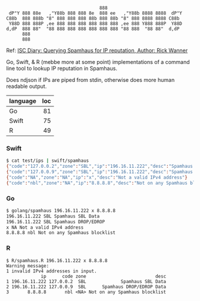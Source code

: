 ```
                                   888                             
 dP"Y 888 88e   ,"Y88b 888 888 8e  888 ee   ,"Y88b 8888 8888  dP"Y 
C88b  888 888b "8" 888 888 888 88b 888 88b "8" 888 8888 8888 C88b  
 Y88D 888 888P ,ee 888 888 888 888 888 888 ,ee 888 Y888 888P  Y88D 
d,dP  888 88"  "88 888 888 888 888 888 888 "88 888  "88 88"  d,dP  
      888                                                          
      888                           
```

Ref: [ISC Diary: Querying Spamhaus for IP reputation, Author: Rick Wanner](https://isc.sans.edu/diary/rss/27320)

Go, Swift, & R (mebbe more at some point) implementations of a command line tool to lookup IP reputation in Spamhaus.

Does ndjson if IPs are piped from stdin, otherwise does more human readable output.

|language | loc|
|:--------|---:|
|Go       |  81|
|Swift    |  75|
|R        |  49|

### Swift

```bash
$ cat test/ips | swift/spamhaus
{"code":"127.0.0.2","zone":"SBL","ip":"196.16.11.222","desc":"Spamhaus SBL Data"}
{"code":"127.0.0.9","zone":"SBL","ip":"196.16.11.222","desc":"Spamhaus DROP\/EDROP"}
{"code":"NA","zone":"NA","ip":"x","desc":"Not a valid IPv4 address"}
{"code":"nbl","zone":"NA","ip":"8.8.8.8","desc":"Not on any Spamhaus blocklist"}
```

### Go

```bash
$ golang/spamhaus 196.16.11.222 x 8.8.8.8
196.16.11.222 SBL Spamhaus SBL Data
196.16.11.222 SBL Spamhaus DROP/EDROP
x NA Not a valid IPv4 address
8.8.8.8 nbl Not on any Spamhaus blocklist
```

### R

```
$ R/spamhaus.R 196.16.11.222 x 8.8.8.8
Warning message:
1 invalid IPv4 addresses in input.
             ip      code zone                          desc
1 196.16.11.222 127.0.0.2  SBL             Spamhaus SBL Data
2 196.16.11.222 127.0.0.9  SBL      Spamhaus DROP/EDROP Data
3       8.8.8.8       nbl <NA> Not on any Spamhaus blocklist
```